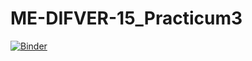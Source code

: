 # ME-DIFVER-15_Practicum3

[![Binder](https://mybinder.org/badge_logo.svg)](https://mybinder.org/v2/gh/RaoulTj/ME-DIFVER-15_Practicum3/main?labpath=Practicum_EindOpdracht_V1.ipynb)
